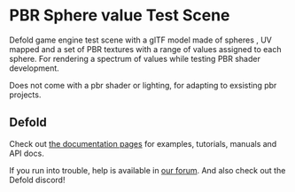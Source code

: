 # PBR Sphere value Test Scene

Defold game engine test scene with a glTF model made of spheres , UV mapped and a set of PBR textures with a range of values assigned to each sphere. For rendering a spectrum of values while testing PBR shader development.

Does not come with a pbr shader or lighting, for adapting to exsisting pbr projects.

## Defold
Check out [the documentation pages](https://defold.com/learn) for examples, tutorials, manuals and API docs.

If you run into trouble, help is available in [our forum](https://forum.defold.com). And also check out the Defold discord!